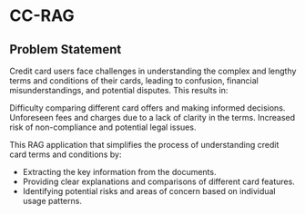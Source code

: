 # CC-RAG

## Problem Statement
Credit card users face challenges in understanding the complex and lengthy terms and conditions of their cards, leading to confusion, financial misunderstandings, and potential disputes. This results in:

Difficulty comparing different card offers and making informed decisions.
Unforeseen fees and charges due to a lack of clarity in the terms.
Increased risk of non-compliance and potential legal issues.

This RAG application that simplifies the process of understanding credit card terms and conditions by:
- Extracting the key information from the documents.
- Providing clear explanations and comparisons of different card features.
- Identifying potential risks and areas of concern based on individual usage patterns.

